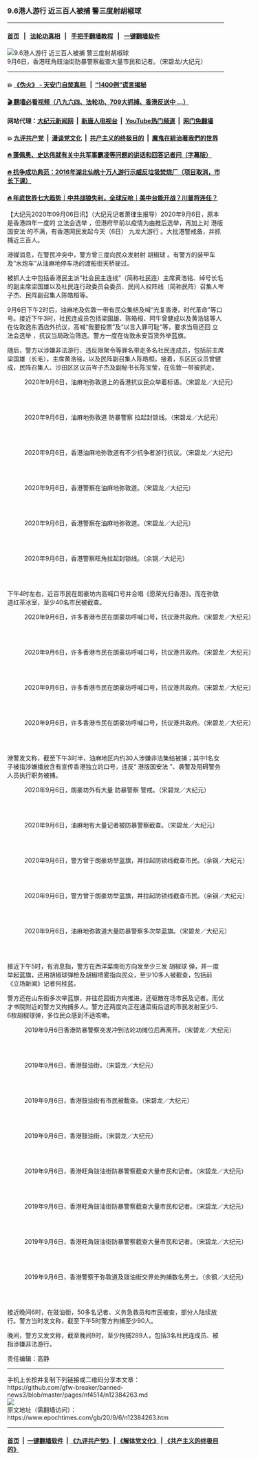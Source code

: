 ### 9.6港人游行 近三百人被捕 警三度射胡椒球
------------------------

#### [首页](https://github.com/gfw-breaker/banned-news3/blob/master/README.md) &nbsp;&nbsp;|&nbsp;&nbsp; [法轮功真相](https://github.com/begood0513/basic/blob/master/README.md)  &nbsp;&nbsp;|&nbsp;&nbsp; [手把手翻墙教程](https://github.com/gfw-breaker/guides/wiki)  &nbsp;&nbsp;|&nbsp;&nbsp; [一键翻墙软件](https://github.com/gfw-breaker/nogfw/blob/master/README.md)  



<div><img alt="9.6港人游行 近三百人被捕 警三度射胡椒球" class="attachment-djy_600_400 size-djy_600_400 wp-post-image" src="https://i.epochtimes.com/assets/uploads/2020/09/cb07421737fcb441-600x400.jpg"/>
<div class="caption">
 9月6日，香港旺角豉油街防暴警察截查大量市民和记者。（宋碧龙/大纪元）
</div></div><hr/>

#### 💥 [《伪火》 - 天安门自焚真相 ](http://141.164.51.119:10000/videos/blog/weihuo.html)&nbsp; |&nbsp; [“1400例”谎言揭秘  ](http://141.164.51.119:10000/videos/blog/jiexi1400.html)

#### [ 🎬  翻墙必看视频（八九六四、法轮功、709大抓捕、香港反送中 ...）](https://github.com/gfw-breaker/links/blob/master/banned.md)

#### 网站代理：[大纪元新闻网](http://167.172.10.89:10080/gb/) &nbsp;|&nbsp; [新唐人电视台](http://167.172.10.89:8808/gb/)  &nbsp;|&nbsp; [YouTube热门频道](http://158.247.203.241/youtube.html) &nbsp;|&nbsp; [网门免翻墙](http://158.247.203.241:11000/show.aspx?name=ogHome)

#### 💥 [九评共产党](http://141.164.51.119:10000/videos/res/jiuping/)&nbsp; |&nbsp; [漫谈党文化](http://141.164.51.119:10000/videos/res/mtdwh/)&nbsp; |&nbsp; [共产主义的终极目的](http://141.164.51.119:10000/videos/res/zjmd/)&nbsp; |&nbsp; [魔鬼在統治著我們的世界](http://141.164.51.119:10000/videos/res/TheSpecter/)  

#### [ 🔥  蓬佩奥、史达伟就有关中共军事霸凌等问题的讲话和回答记者问（字幕版）](http://141.164.51.119:10000/videos/news/pompeo7.html)

#### [ 🔥  抗争成功典范：2016年湖北仙桃十万人游行示威反垃圾焚烧厂（项目取消，市长下课）](http://141.164.51.119:10000/videos/news/xiantao.html)

#### [ 🔥  年底世界七大趋势｜中共战狼失利，全球反呛｜美中台能开战？川普将连任？](http://141.164.51.119:10000/videos/news/tanghao02.html)

<div><p>
 【大纪元2020年09月06日讯】（大纪元记者萧律生报导）2020年9月6日，原本是香港四年一度的
 <ok href="https://www.epochtimes.com/gb/tag/%E7%AB%8B%E6%B3%95%E4%BC%9A%E9%80%89%E4%B8%BE.html">
  立法会选举
 </ok>
 ，但港府早前以疫情为由推后选举，再加上对
 <ok href="https://www.epochtimes.com/gb/tag/%E6%B8%AF%E7%89%88%E5%9B%BD%E5%AE%89%E6%B3%95.html">
  港版国安法
 </ok>
 的不满，有香港网民发起今天（6日）
 <ok href="https://www.epochtimes.com/gb/tag/%E4%B9%9D%E9%BE%99%E5%A4%A7%E6%B8%B8%E8%A1%8C.html">
  九龙大游行
 </ok>
 。大批港警戒备，并抓捕近三百人。
</p>
<p>
 港媒消息，在警民冲突中，警方曾三度向民众发射射
 <ok href="https://www.epochtimes.com/gb/tag/%E8%83%A1%E6%A4%92%E7%90%83.html">
  胡椒球
 </ok>
 。有警方的装甲车及“水炮车”从油麻地停车场的渡船街天桥驶过。
</p>
<p>
 被抓人士中包括香港民主派“社会民主连线”（简称社民连）主席黄浩铭、绰号长毛的副主席梁国雄以及社民连行政委员会委员、民间人权阵线（简称民阵）召集人岑子杰、民阵副召集人陈皓桓等。
</p>
<p style="text-align: center;">
</p>
<p>
 9月6日下午2时后，油麻地及佐敦一带有民众集结及喊“光复香港，时代革命”等口号。接近下午3时，社民连成员包括梁国雄、陈皓桓、阿牛曾健成以及黄浩铭等人在佐敦逸东酒店外抗议，高喊“我要投票”及“以言入罪可耻”等，要求当局还回
 <ok href="https://www.epochtimes.com/gb/tag/%E7%AB%8B%E6%B3%95%E4%BC%9A%E9%80%89%E4%B8%BE.html">
  立法会选举
 </ok>
 ，抗议当局政治筛选。警方一度在佐敦永安百货外举蓝旗。
</p>
<p>
 随后，警方以涉嫌非法游行、违反限聚令等罪名带走多名社民连成员，包括前主席梁国雄（长毛），主席黄浩铭，以及民阵副召集人陈皓桓。接着，东区区议员曾健成，民阵召集人、沙田区区议员岑子杰及副秘书长陈宝莹，在佐敦一带被抓走。
</p>
<figure class="wp-caption aligncenter" id="attachment_12384488" style="width: 600px">
 <ok href="https://i.epochtimes.com/assets/uploads/2020/09/2009060942212478.jpg">
  <img alt="" class="size-large wp-image-12384488" src="https://i.epochtimes.com/assets/uploads/2020/09/2009060942212478-600x400.jpg" title=""/>
 </ok>
 <br/><figcaption class="wp-caption-text">
  2020年9月6日，油麻地弥敦道上的香港抗议民众举着标语。（宋碧龙／大纪元）
 </figcaption><br/>
</figure><br/>
<figure class="wp-caption aligncenter" id="attachment_12384489" style="width: 600px">
 <ok href="https://i.epochtimes.com/assets/uploads/2020/09/2009060942122478.jpg">
  <img alt="" class="size-large wp-image-12384489" src="https://i.epochtimes.com/assets/uploads/2020/09/2009060942122478-600x400.jpg" title=""/>
 </ok>
 <br/><figcaption class="wp-caption-text">
  2020年9月6日，油麻地弥敦道
  <ok href="https://www.epochtimes.com/gb/tag/%E9%98%B2%E6%9A%B4%E8%AD%A6%E5%AF%9F.html">
   防暴警察
  </ok>
  拉起封锁线。（宋碧龙／大纪元）
 </figcaption><br/>
</figure><br/>
<figure class="wp-caption aligncenter" id="attachment_12384490" style="width: 600px">
 <ok href="https://i.epochtimes.com/assets/uploads/2020/09/2009060942072478.jpg">
  <img alt="" class="size-large wp-image-12384490" src="https://i.epochtimes.com/assets/uploads/2020/09/2009060942072478-600x400.jpg" title=""/>
 </ok>
 <br/><figcaption class="wp-caption-text">
  2020年9月6日，香港油麻地弥敦道有不少抗争者游行抗议。（宋碧龙／大纪元）
 </figcaption><br/>
</figure><br/>
<figure class="wp-caption aligncenter" id="attachment_12384491" style="width: 600px">
 <ok href="https://i.epochtimes.com/assets/uploads/2020/09/2009060942012478.jpg">
  <img alt="" class="size-large wp-image-12384491" src="https://i.epochtimes.com/assets/uploads/2020/09/2009060942012478-600x400.jpg" title=""/>
 </ok>
 <br/><figcaption class="wp-caption-text">
  2020年9月6日，香港警察在油麻地弥敦道。（宋碧龙／大纪元）
 </figcaption><br/>
</figure><br/>
<figure class="wp-caption aligncenter" id="attachment_12384492" style="width: 600px">
 <ok href="https://i.epochtimes.com/assets/uploads/2020/09/2009060941572478.jpg">
  <img alt="" class="size-large wp-image-12384492" src="https://i.epochtimes.com/assets/uploads/2020/09/2009060941572478-600x400.jpg" title=""/>
 </ok>
 <br/><figcaption class="wp-caption-text">
  2020年9月6日，香港警察在油麻地弥敦道。（宋碧龙／大纪元）
 </figcaption><br/>
</figure><br/>
<figure class="wp-caption aligncenter" id="attachment_12384493" style="width: 600px">
 <ok href="https://i.epochtimes.com/assets/uploads/2020/09/2009060941482478.jpg">
  <img alt="" class="size-large wp-image-12384493" src="https://i.epochtimes.com/assets/uploads/2020/09/2009060941482478-600x400.jpg" title=""/>
 </ok>
 <br/><figcaption class="wp-caption-text">
  2020年9月6日，香港警察旺角拉起封锁线。（余钢／大纪元）
 </figcaption><br/>
</figure><br/>
<p>
 下午4时左右，近百市民在朗豪坊内高喊口号并合唱《愿荣光归香港》。而在弥敦道红茶冰室，至少40名市民被截查。
</p>
<figure class="wp-caption aligncenter" id="attachment_12384483" style="width: 600px">
 <ok href="https://i.epochtimes.com/assets/uploads/2020/09/2009060943112478.jpg">
  <img alt="" class="size-large wp-image-12384483" src="https://i.epochtimes.com/assets/uploads/2020/09/2009060943112478-600x400.jpg" title=""/>
 </ok>
 <br/><figcaption class="wp-caption-text">
  2020年9月6日，许多香港市民在朗豪坊呼喊口号，抗议港共政府。（宋碧龙／大纪元）
 </figcaption><br/>
</figure><br/>
<figure class="wp-caption aligncenter" id="attachment_12384484" style="width: 600px">
 <ok href="https://i.epochtimes.com/assets/uploads/2020/09/2009060943072478.jpg">
  <img alt="" class="size-large wp-image-12384484" src="https://i.epochtimes.com/assets/uploads/2020/09/2009060943072478-600x400.jpg" title=""/>
 </ok>
 <br/><figcaption class="wp-caption-text">
  2020年9月6日，许多香港市民在朗豪坊呼喊口号，抗议港共政府。（宋碧龙／大纪元）
 </figcaption><br/>
</figure><br/>
<figure class="wp-caption aligncenter" id="attachment_12384485" style="width: 600px">
 <ok href="https://i.epochtimes.com/assets/uploads/2020/09/2009060943042478.jpg">
  <img alt="" class="size-large wp-image-12384485" src="https://i.epochtimes.com/assets/uploads/2020/09/2009060943042478-600x400.jpg" title=""/>
 </ok>
 <br/><figcaption class="wp-caption-text">
  2020年9月6日，许多香港市民在朗豪坊呼喊口号，抗议港共政府。（宋碧龙／大纪元）
 </figcaption><br/>
</figure><br/>
<figure class="wp-caption aligncenter" id="attachment_12384487" style="width: 600px">
 <ok href="https://i.epochtimes.com/assets/uploads/2020/09/2009060942582478.jpg">
  <img alt="" class="size-large wp-image-12384487" src="https://i.epochtimes.com/assets/uploads/2020/09/2009060942582478-600x400.jpg" title=""/>
 </ok>
 <br/><figcaption class="wp-caption-text">
  2020年9月6日，许多香港市民在朗豪坊呼喊口号，抗议港共政府。（宋碧龙／大纪元）
 </figcaption><br/>
</figure><br/>
<p>
 港警发文称，截至下午3时半，油麻地区内约30人涉嫌非法集结被捕；其中1名女子被指涉嫌播放含有宣传香港独立的口号，违反“
 <ok href="https://www.epochtimes.com/gb/tag/%E6%B8%AF%E7%89%88%E5%9B%BD%E5%AE%89%E6%B3%95.html">
  港版国安法
 </ok>
 ”、袭警及阻碍警务人员执行职务被捕。
</p>
<figure class="wp-caption aligncenter" id="attachment_12384494" style="width: 600px">
 <ok href="https://i.epochtimes.com/assets/uploads/2020/09/2009060942552478.jpg">
  <img alt="" class="size-large wp-image-12384494" src="https://i.epochtimes.com/assets/uploads/2020/09/2009060942552478-600x400.jpg" title=""/>
 </ok>
 <br/><figcaption class="wp-caption-text">
  2020年9月6日，朗豪坊外有大量
  <ok href="https://www.epochtimes.com/gb/tag/%E9%98%B2%E6%9A%B4%E8%AD%A6%E5%AF%9F.html">
   防暴警察
  </ok>
  警戒。（宋碧龙／大纪元）
 </figcaption><br/>
</figure><br/>
<figure class="wp-caption aligncenter" id="attachment_12384495" style="width: 600px">
 <ok href="https://i.epochtimes.com/assets/uploads/2020/09/2009060942512478.jpg">
  <img alt="" class="size-large wp-image-12384495" src="https://i.epochtimes.com/assets/uploads/2020/09/2009060942512478-600x401.jpg" title=""/>
 </ok>
 <br/><figcaption class="wp-caption-text">
  2020年9月6日，油麻地有大量记者被防暴警察截查。（宋碧龙／大纪元）
 </figcaption><br/>
</figure><br/>
<figure class="wp-caption aligncenter" id="attachment_12384496" style="width: 600px">
 <ok href="https://i.epochtimes.com/assets/uploads/2020/09/2009060942482478.jpg">
  <img alt="" class="size-large wp-image-12384496" src="https://i.epochtimes.com/assets/uploads/2020/09/2009060942482478-600x400.jpg" title=""/>
 </ok>
 <br/><figcaption class="wp-caption-text">
  2020年9月6日，警方曾于朗豪坊举蓝旗，并拉起防锁线截查市民。（余钢／大纪元）
 </figcaption><br/>
</figure><br/>
<figure class="wp-caption aligncenter" id="attachment_12384497" style="width: 600px">
 <ok href="https://i.epochtimes.com/assets/uploads/2020/09/2009060942452478.jpg">
  <img alt="" class="size-large wp-image-12384497" src="https://i.epochtimes.com/assets/uploads/2020/09/2009060942452478-600x400.jpg" title=""/>
 </ok>
 <br/><figcaption class="wp-caption-text">
  2020年9月6日，警方曾于朗豪坊举蓝旗，并拉起防锁线截查市民。（余钢／大纪元）
 </figcaption><br/>
</figure><br/>
<figure class="wp-caption aligncenter" id="attachment_12384498" style="width: 600px">
 <ok href="https://i.epochtimes.com/assets/uploads/2020/09/2009060942392478.jpg">
  <img alt="" class="size-large wp-image-12384498" src="https://i.epochtimes.com/assets/uploads/2020/09/2009060942392478-600x400.jpg" title=""/>
 </ok>
 <br/><figcaption class="wp-caption-text">
  2020年9月6日，油麻地弥敦道大量防暴警察多次举蓝旗。（宋碧龙／大纪元）
 </figcaption><br/>
</figure><br/>
<p>
 接近下午5时，有消息指，警方在西洋菜南街方向发至少三发
 <ok href="https://www.epochtimes.com/gb/tag/%E8%83%A1%E6%A4%92%E7%90%83.html">
  胡椒球
 </ok>
 弹，并一度举起蓝旗，还用胡椒球弹枪及胡椒喷雾指向民众，至少10多人被截查，包括前《立场新闻》记者何桂蓝。
</p>
<p>
 警方还在山东街多次举蓝旗，并往花园街方向推进，还驱散在场市民及记者。而优才书院附近的警方又拘捕多人。警方还两度向正在通菜街后退的市民发射至少5、6枚胡椒球弹，多位民众感到不适咳嗽。
</p>
<figure class="wp-caption aligncenter" id="attachment_12384499" style="width: 600px">
 <ok href="https://i.epochtimes.com/assets/uploads/2020/09/2009060945422188.jpg">
  <img alt="" class="size-large wp-image-12384499" src="https://i.epochtimes.com/assets/uploads/2020/09/2009060945422188-600x400.jpg" title=""/>
 </ok>
 <br/><figcaption class="wp-caption-text">
  2019年9月6日香港防暴警察突发冲到法轮功摊位后再离开。（宋碧龙／大纪元）
 </figcaption><br/>
</figure><br/>
<figure class="wp-caption aligncenter" id="attachment_12384500" style="width: 600px">
 <ok href="https://i.epochtimes.com/assets/uploads/2020/09/2009060945382188.jpg">
  <img alt="" class="size-large wp-image-12384500" src="https://i.epochtimes.com/assets/uploads/2020/09/2009060945382188-600x400.jpg" title=""/>
 </ok>
 <br/><figcaption class="wp-caption-text">
  2019年9月6日，香港鼓油街。（宋碧龙／大纪元）
 </figcaption><br/>
</figure><br/>
<figure class="wp-caption aligncenter" id="attachment_12384501" style="width: 600px">
 <ok href="https://i.epochtimes.com/assets/uploads/2020/09/2009060945342188.jpg">
  <img alt="" class="size-large wp-image-12384501" src="https://i.epochtimes.com/assets/uploads/2020/09/2009060945342188-600x400.jpg" title=""/>
 </ok>
 <br/><figcaption class="wp-caption-text">
  2019年9月6日，香港鼓油街有市民被截查。（宋碧龙／大纪元）
 </figcaption><br/>
</figure><br/>
<figure class="wp-caption aligncenter" id="attachment_12384502" style="width: 600px">
 <ok href="https://i.epochtimes.com/assets/uploads/2020/09/2009060945282188.jpg">
  <img alt="" class="size-large wp-image-12384502" src="https://i.epochtimes.com/assets/uploads/2020/09/2009060945282188-600x400.jpg" title=""/>
 </ok>
 <br/><figcaption class="wp-caption-text">
  2019年9月6日，香港鼓油街。（宋碧龙／大纪元）
 </figcaption><br/>
</figure><br/>
<figure class="wp-caption aligncenter" id="attachment_12384503" style="width: 600px">
 <ok href="https://i.epochtimes.com/assets/uploads/2020/09/2009060945082188.jpg">
  <img alt="" class="size-large wp-image-12384503" src="https://i.epochtimes.com/assets/uploads/2020/09/2009060945082188-600x400.jpg" title=""/>
 </ok>
 <br/><figcaption class="wp-caption-text">
  2019年9月6日，香港旺角豉油街防暴警察截查大量市民和记者。（宋碧龙／大纪元）
 </figcaption><br/>
</figure><br/>
<figure class="wp-caption aligncenter" id="attachment_12384504" style="width: 600px">
 <ok href="https://i.epochtimes.com/assets/uploads/2020/09/2009060945002188.jpg">
  <img alt="" class="size-large wp-image-12384504" src="https://i.epochtimes.com/assets/uploads/2020/09/2009060945002188-600x400.jpg" title=""/>
 </ok>
 <br/><figcaption class="wp-caption-text">
  2019年9月6日，香港旺角豉油街防暴警察截查大量市民和记者。（宋碧龙／大纪元）
 </figcaption><br/>
</figure><br/>
<figure class="wp-caption aligncenter" id="attachment_12384505" style="width: 600px">
 <ok href="https://i.epochtimes.com/assets/uploads/2020/09/2009060944562188.jpg">
  <img alt="" class="size-large wp-image-12384505" src="https://i.epochtimes.com/assets/uploads/2020/09/2009060944562188-600x400.jpg" title=""/>
 </ok>
 <br/><figcaption class="wp-caption-text">
  2019年9月6日，香港旺角豉油街防暴警察截查大量市民和记者。（宋碧龙／大纪元）
 </figcaption><br/>
</figure><br/>
<figure class="wp-caption aligncenter" id="attachment_12384506" style="width: 600px">
 <ok href="https://i.epochtimes.com/assets/uploads/2020/09/2009060944452188.jpg">
  <img alt="" class="size-large wp-image-12384506" src="https://i.epochtimes.com/assets/uploads/2020/09/2009060944452188-600x400.jpg" title=""/>
 </ok>
 <br/><figcaption class="wp-caption-text">
  2019年9月6日，香港警察于弥敦道及豉油街交界处拘捕数名男士。（余钢／大纪元）
 </figcaption><br/>
</figure><br/>
<p>
 接近晚间6时，在豉油街，50多名记者、义务急救员和市民被查，部分人陆续放行。警方当时发文称，截至下午5时警方拘捕至少90人。
</p>
<p>
 晚间，警方又发文称，截至晚间9时，至少拘捕289人，包括3名社民连成员、被指涉嫌非法游行。
</p>
<p>
 责任编辑：高静
</p>
</div>
<hr/>
手机上长按并复制下列链接或二维码分享本文章：<br/>
https://github.com/gfw-breaker/banned-news3/blob/master/pages/nf4514/n12384263.md <br/>
<a href='https://github.com/gfw-breaker/banned-news3/blob/master/pages/nf4514/n12384263.md'><img src='https://github.com/gfw-breaker/banned-news3/blob/master/pages/nf4514/n12384263.md.png'/></a> <br/>
原文地址（需翻墙访问）：https://www.epochtimes.com/gb/20/9/6/n12384263.htm


------------------------
#### [首页](https://github.com/gfw-breaker/banned-news3/blob/master/README.md) &nbsp;|&nbsp; [一键翻墙软件](https://github.com/gfw-breaker/nogfw/blob/master/README.md) &nbsp;| [《九评共产党》](https://github.com/gfw-breaker/9ping.md/blob/master/README.md#九评之一评共产党是什么) | [《解体党文化》](https://github.com/gfw-breaker/jtdwh.md/blob/master/README.md) | [《共产主义的终极目的》](https://github.com/gfw-breaker/gczydzjmd.md/blob/master/README.md)


<img src='http://gfw-breaker.win/banned-news3/pages/nf4514/n12384263.md' width='0px' height='0px'/>